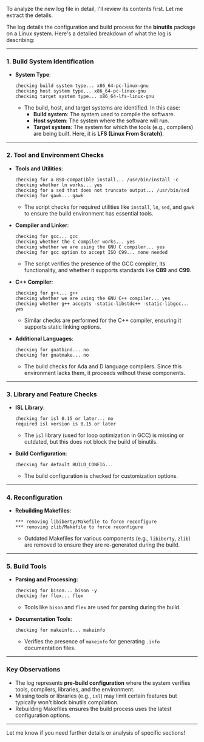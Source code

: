 To analyze the new log file in detail, I'll review its contents first. Let me extract the details.

The log details the configuration and build process for the **binutils** package on a Linux system. Here's a detailed breakdown of what the log is describing:

---

### **1. Build System Identification**
- **System Type**:
  ```plaintext
  checking build system type... x86_64-pc-linux-gnu
  checking host system type... x86_64-pc-linux-gnu
  checking target system type... x86_64-lfs-linux-gnu
  ```
  - The build, host, and target systems are identified. In this case:
    - **Build system**: The system used to compile the software.
    - **Host system**: The system where the software will run.
    - **Target system**: The system for which the tools (e.g., compilers) are being built. Here, it is **LFS (Linux From Scratch)**.

---

### **2. Tool and Environment Checks**
- **Tools and Utilities**:
  ```plaintext
  checking for a BSD-compatible install... /usr/bin/install -c
  checking whether ln works... yes
  checking for a sed that does not truncate output... /usr/bin/sed
  checking for gawk... gawk
  ```
  - The script checks for required utilities like `install`, `ln`, `sed`, and `gawk` to ensure the build environment has essential tools.

- **Compiler and Linker**:
  ```plaintext
  checking for gcc... gcc
  checking whether the C compiler works... yes
  checking whether we are using the GNU C compiler... yes
  checking for gcc option to accept ISO C99... none needed
  ```
  - The script verifies the presence of the GCC compiler, its functionality, and whether it supports standards like **C89** and **C99**.

- **C++ Compiler**:
  ```plaintext
  checking for g++... g++
  checking whether we are using the GNU C++ compiler... yes
  checking whether g++ accepts -static-libstdc++ -static-libgcc... yes
  ```
  - Similar checks are performed for the C++ compiler, ensuring it supports static linking options.

- **Additional Languages**:
  ```plaintext
  checking for gnatbind... no
  checking for gnatmake... no
  ```
  - The build checks for Ada and D language compilers. Since this environment lacks them, it proceeds without these components.

---

### **3. Library and Feature Checks**
- **ISL Library**:
  ```plaintext
  checking for isl 0.15 or later... no
  required isl version is 0.15 or later
  ```
  - The `isl` library (used for loop optimization in GCC) is missing or outdated, but this does not block the build of binutils.

- **Build Configuration**:
  ```plaintext
  checking for default BUILD_CONFIG...
  ```
  - The build configuration is checked for customization options.

---

### **4. Reconfiguration**
- **Rebuilding Makefiles**:
  ```plaintext
  *** removing libiberty/Makefile to force reconfigure
  *** removing zlib/Makefile to force reconfigure
  ```
  - Outdated Makefiles for various components (e.g., `libiberty`, `zlib`) are removed to ensure they are re-generated during the build.

---

### **5. Build Tools**
- **Parsing and Processing**:
  ```plaintext
  checking for bison... bison -y
  checking for flex... flex
  ```
  - Tools like `bison` and `flex` are used for parsing during the build.

- **Documentation Tools**:
  ```plaintext
  checking for makeinfo... makeinfo
  ```
  - Verifies the presence of `makeinfo` for generating `.info` documentation files.

---

### **Key Observations**
- The log represents **pre-build configuration** where the system verifies tools, compilers, libraries, and the environment.
- Missing tools or libraries (e.g., `isl`) may limit certain features but typically won't block binutils compilation.
- Rebuilding Makefiles ensures the build process uses the latest configuration options.

---

Let me know if you need further details or analysis of specific sections!
